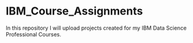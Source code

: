 # IBM_Course_Assignments
In this repository I will upload projects created for my IBM Data Science Professional Courses.
